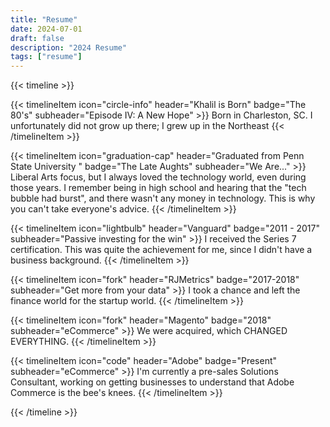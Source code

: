 ```yaml
---
title: "Resume"
date: 2024-07-01
draft: false
description: "2024 Resume"
tags: ["resume"]
---
```


{{< timeline >}}

{{< timelineItem icon="circle-info" header="Khalil is Born" badge="The 80's" subheader="Episode IV: A New Hope" >}}
Born in Charleston, SC. I unfortunately did not grow up there; I grew up in the Northeast
{{< /timelineItem >}}

{{< timelineItem icon="graduation-cap" header="Graduated from Penn State University " badge="The Late Aughts" subheader="We Are..." >}}
Liberal Arts focus, but I always loved the technology world, even during those years. I remember being in high school and hearing that the "tech bubble had burst", and there wasn't any money in technology. This is why you can't take everyone's advice.
{{< /timelineItem >}}

{{< timelineItem icon="lightbulb" header="Vanguard" badge="2011 - 2017" subheader="Passive investing for the win" >}}
I received the Series 7 certification. This was quite the achievement for me, since I didn't have a business background. 
{{< /timelineItem >}}

{{< timelineItem icon="fork" header="RJMetrics" badge="2017-2018" subheader="Get more from your data" >}}
I took a chance and left the finance world for the startup world.
{{< /timelineItem >}}

{{< timelineItem icon="fork" header="Magento" badge="2018" subheader="eCommerce" >}}
We were acquired, which CHANGED EVERYTHING.
{{< /timelineItem >}}

{{< timelineItem icon="code" header="Adobe" badge="Present" subheader="eCommerce" >}}
I'm currently a pre-sales Solutions Consultant, working on getting businesses to understand that Adobe Commerce is the bee's knees.
{{< /timelineItem >}}

{{< /timeline >}}